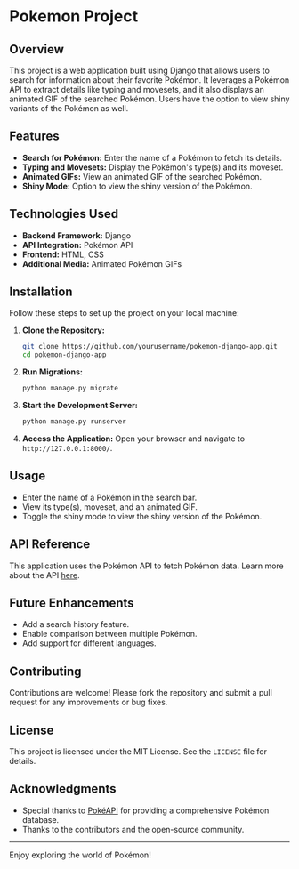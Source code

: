 # Pokemon Project

## Overview
This project is a web application built using Django that allows users to search for information about their favorite Pokémon. It leverages a Pokémon API to extract details like typing and movesets, and it also displays an animated GIF of the searched Pokémon. Users have the option to view shiny variants of the Pokémon as well.

## Features
- **Search for Pokémon:** Enter the name of a Pokémon to fetch its details.
- **Typing and Movesets:** Display the Pokémon's type(s) and its moveset.
- **Animated GIFs:** View an animated GIF of the searched Pokémon.
- **Shiny Mode:** Option to view the shiny version of the Pokémon.

## Technologies Used
- **Backend Framework:** Django
- **API Integration:** Pokémon API
- **Frontend:** HTML, CSS
- **Additional Media:** Animated Pokémon GIFs

## Installation
Follow these steps to set up the project on your local machine:

1. **Clone the Repository:**
   ```bash
   git clone https://github.com/yourusername/pokemon-django-app.git
   cd pokemon-django-app
   ```

2. **Run Migrations:**
   ```bash
   python manage.py migrate
   ```

3. **Start the Development Server:**
   ```bash
   python manage.py runserver
   ```

4. **Access the Application:**
   Open your browser and navigate to `http://127.0.0.1:8000/`.

## Usage
- Enter the name of a Pokémon in the search bar.
- View its type(s), moveset, and an animated GIF.
- Toggle the shiny mode to view the shiny version of the Pokémon.

## API Reference
This application uses the Pokémon API to fetch Pokémon data. Learn more about the API [here](https://pokeapi.co/).

## Future Enhancements
- Add a search history feature.
- Enable comparison between multiple Pokémon.
- Add support for different languages.

## Contributing
Contributions are welcome! Please fork the repository and submit a pull request for any improvements or bug fixes.

## License
This project is licensed under the MIT License. See the `LICENSE` file for details.

## Acknowledgments
- Special thanks to [PokéAPI](https://pokeapi.co/) for providing a comprehensive Pokémon database.
- Thanks to the contributors and the open-source community.

---

Enjoy exploring the world of Pokémon!

